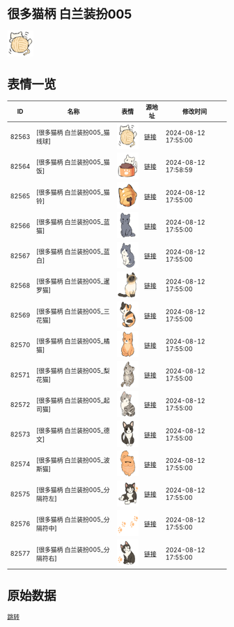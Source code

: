 # 很多猫柄 白兰装扮005

<img src="./cover.png" height="60" alt="cover" />

# 表情一览

|ID|名称|表情|源地址|修改时间|
|----|----|----|----|----|
|82563|[很多猫柄 白兰装扮005_猫线球]|<img src="./pic/082563_%5B很多猫柄 白兰装扮005_猫线球%5D.png" height="60" alt="猫线球"/>|[链接](https://i0.hdslb.com/bfs/garb/5213117a5a88fe5227bceeba0cbdd8ffdd746739.png)|2024-08-12 17:55:00|
|82564|[很多猫柄 白兰装扮005_猫饭]|<img src="./pic/082564_%5B很多猫柄 白兰装扮005_猫饭%5D.png" height="60" alt="猫饭"/>|[链接](https://i0.hdslb.com/bfs/garb/dd08f386e838c6dc1e226c81dc6b7ef52d744b61.png)|2024-08-12 17:58:59|
|82565|[很多猫柄 白兰装扮005_猫铃]|<img src="./pic/082565_%5B很多猫柄 白兰装扮005_猫铃%5D.png" height="60" alt="猫铃"/>|[链接](https://i0.hdslb.com/bfs/garb/02eaaf5f1d82f9e5df3a798408ddea8326ac9ad8.png)|2024-08-12 17:55:00|
|82566|[很多猫柄 白兰装扮005_蓝猫]|<img src="./pic/082566_%5B很多猫柄 白兰装扮005_蓝猫%5D.png" height="60" alt="蓝猫"/>|[链接](https://i0.hdslb.com/bfs/garb/31bbb79f36e9ee41b2c80b00e17682ad83769768.png)|2024-08-12 17:55:00|
|82567|[很多猫柄 白兰装扮005_蓝白]|<img src="./pic/082567_%5B很多猫柄 白兰装扮005_蓝白%5D.png" height="60" alt="蓝白"/>|[链接](https://i0.hdslb.com/bfs/garb/a2fd939d6920cd9fe6c15070aa4e830cf3cc1c18.png)|2024-08-12 17:55:00|
|82568|[很多猫柄 白兰装扮005_暹罗猫]|<img src="./pic/082568_%5B很多猫柄 白兰装扮005_暹罗猫%5D.png" height="60" alt="暹罗猫"/>|[链接](https://i0.hdslb.com/bfs/garb/629635a4c6a32891f96fb0de31a9bb116e92f59a.png)|2024-08-12 17:55:00|
|82569|[很多猫柄 白兰装扮005_三花猫]|<img src="./pic/082569_%5B很多猫柄 白兰装扮005_三花猫%5D.png" height="60" alt="三花猫"/>|[链接](https://i0.hdslb.com/bfs/garb/2f51487cd1691620231400e7efd2b587e3a05444.png)|2024-08-12 17:55:00|
|82570|[很多猫柄 白兰装扮005_橘猫]|<img src="./pic/082570_%5B很多猫柄 白兰装扮005_橘猫%5D.png" height="60" alt="橘猫"/>|[链接](https://i0.hdslb.com/bfs/garb/776cd14bb15f2d974e02707a5feb3bb3d4874636.png)|2024-08-12 17:55:00|
|82571|[很多猫柄 白兰装扮005_梨花猫]|<img src="./pic/082571_%5B很多猫柄 白兰装扮005_梨花猫%5D.png" height="60" alt="梨花猫"/>|[链接](https://i0.hdslb.com/bfs/garb/71411fd2756df7e4e566532a39fd14476b02afbe.png)|2024-08-12 17:55:00|
|82572|[很多猫柄 白兰装扮005_起司猫]|<img src="./pic/082572_%5B很多猫柄 白兰装扮005_起司猫%5D.png" height="60" alt="起司猫"/>|[链接](https://i0.hdslb.com/bfs/garb/6d55e3fedbfd88c736c6c65b2caec5ae45c4eceb.png)|2024-08-12 17:55:00|
|82573|[很多猫柄 白兰装扮005_德文]|<img src="./pic/082573_%5B很多猫柄 白兰装扮005_德文%5D.png" height="60" alt="德文"/>|[链接](https://i0.hdslb.com/bfs/garb/5dabe0aea66f281ce2327dbe2a8d6069994431cd.png)|2024-08-12 17:55:00|
|82574|[很多猫柄 白兰装扮005_波斯猫]|<img src="./pic/082574_%5B很多猫柄 白兰装扮005_波斯猫%5D.png" height="60" alt="波斯猫"/>|[链接](https://i0.hdslb.com/bfs/garb/784d22821767270acb79419bf769e3a62d4293fc.png)|2024-08-12 17:55:00|
|82575|[很多猫柄 白兰装扮005_分隔符左]|<img src="./pic/082575_%5B很多猫柄 白兰装扮005_分隔符左%5D.png" height="60" alt="分隔符左"/>|[链接](https://i0.hdslb.com/bfs/garb/9c6e271a2fe6c0b467965f736e9f26f63db0bea4.png)|2024-08-12 17:55:00|
|82576|[很多猫柄 白兰装扮005_分隔符中]|<img src="./pic/082576_%5B很多猫柄 白兰装扮005_分隔符中%5D.png" height="60" alt="分隔符中"/>|[链接](https://i0.hdslb.com/bfs/garb/4bde613b3950033bf4ee9b096d8ea43bca5e1557.png)|2024-08-12 17:55:00|
|82577|[很多猫柄 白兰装扮005_分隔符右]|<img src="./pic/082577_%5B很多猫柄 白兰装扮005_分隔符右%5D.png" height="60" alt="分隔符右"/>|[链接](https://i0.hdslb.com/bfs/garb/5d130ee25dde1b91b1ef53f503dea2eb49fe2941.png)|2024-08-12 17:55:00|

# 原始数据

[跳转](./raw.json)

